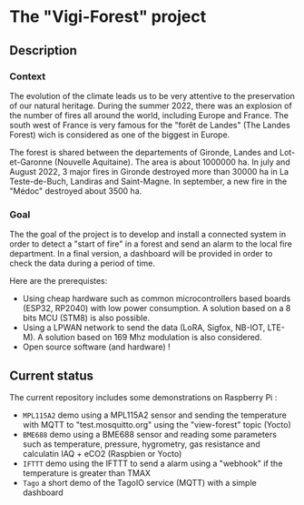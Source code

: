 # The "Vigi-Forest"  project

## Description

### Context

The evolution of the climate leads us to be very attentive to the preservation of our natural heritage. During the
summer 2022, there was an explosion of the number of fires all around the world, including Europe and France. The south west
of France is very famous for the "forêt de Landes" (The Landes Forest) wich is considered as one of the biggest in Europe.

The forest is shared between the departements of Gironde, Landes and Lot-et-Garonne (Nouvelle Aquitaine). The area is about 1000000 ha. In july and August 2022, 3 major fires in Gironde destroyed more than 30000 ha in La Teste-de-Buch, Landiras and Saint-Magne. In september, a new fire in the "Médoc" destroyed about 3500 ha.

### Goal

The the goal of the project is to develop and install a connected system in order to detect a "start of fire" in a forest and send an alarm to the local fire department. In a final version, a dashboard will be provided in order to check the data during a period of time.

Here are the prerequistes:

- Using cheap hardware such as common microcontrollers based boards (ESP32, RP2040) with low power consumption. A solution based on a 8 bits MCU (STM8) is also possible.
- Using a LPWAN network to send the data (LoRA, Sigfox, NB-IOT, LTE-M). A solution based on 169 Mhz modulation is also considered.
- Open source software (and hardware) !

## Current status

The current repository includes some demonstrations on Raspberry Pi :

- ```MPL115A2``` demo using a MPL115A2 sensor and sending the temperature with MQTT to "test.mosquitto.org" using the "view-forest" topic (Yocto)
- ```BME688``` demo using a BME688 sensor and reading  some parameters such as temperature, pressure, hygrometry, gas resistance and calculatin IAQ + eCO2 (Raspbien or Yocto)
- ```IFTTT``` demo using the IFTTT to send a alarm using a "webhook" if the temperature is greater than TMAX
- ```Tago``` a short demo of the TagoIO service (MQTT) with a simple dashboard

